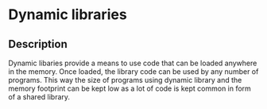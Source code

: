 # Dynamic libraries 

## Description
Dynamic libaries provide a means to use code that can be loaded anywhere in the memory. 
Once loaded, the library code can be used by any number of programs. 
This way the size of programs using dynamic library and the memory footprint can be kept low as a lot of code is kept common in form of a shared library.
